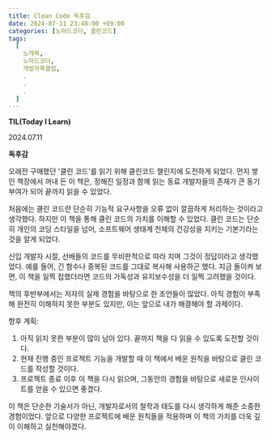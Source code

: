 ```yaml
---
title: Clean Code 독후감
date: 2024-07-11 23:48:00 +09:00
categories: [노마드코더, 클린코드]
tags:
  [
    노개북,
    노마드코더,
    개발자북클럽,
    .
    .
    .
  ]
---
```



__TIL(Today I Learn)__

2024.07.11

__독후감__

오래전 구매했던 '클린 코드'를 읽기 위해 클린코드 챌린지에 도전하게 되었다. 먼지 쌓인 책장에서 꺼내 든 이 책은, 정해진 일정과 함께 읽는 동료 개발자들의 존재가 큰 동기부여가 되어 끝까지 읽을 수 있었다.

처음에는 클린 코드란 단순히 기능적 요구사항을 오류 없이 깔끔하게 처리하는 것이라고 생각했다. 하지만 이 책을 통해 클린 코드의 가치를 이해할 수 있었다. 클린 코드는 단순히 개인의 코딩 스타일을 넘어, 소프트웨어 생태계 전체의 건강성을 지키는 기본기라는 것을 알게 되었다.

신입 개발자 시절, 선배들의 코드를 무비판적으로 따라 치며 그것이 정답이라고 생각했었다. 예를 들어, 긴 함수나 중복된 코드를 그대로 복사해 사용하곤 했다. 지금 돌이켜 보면, 이 책을 일찍 접했더라면 코드의 가독성과 유지보수성을 더 일찍 고려했을 것이다.

책의 후반부에서는 저자의 실제 경험을 바탕으로 한 조언들이 많았다. 아직 경험이 부족해 완전히 이해하지 못한 부분도 있지만, 이는 앞으로 내가 해결해야 할 과제이다.

향후 계획:

1. 아직 읽지 못한 부분이 많이 남아 있다. 끝까지 책을 다 읽을 수 있도록 도전할 것이다.
2. 현재 진행 중인 프로젝트 기능을 개발할 때 이 책에서 배운 원칙을 바탕으로 클린 코드를 작성할 것이다. 
3. 프로젝트 종료 이후 이 책을 다시 읽으며, 그동안의 경험을 바탕으로 새로운 인사이트를 얻을 수 있으면 좋겠다.

이 책은 단순한 기술서가 아닌, 개발자로서의 철학과 태도를 다시 생각하게 해준 소중한 경험이었다. 앞으로 다양한 프로젝트에 배운 원칙들을 적용하며 이 책의 가치를 더욱 깊이 이해하고 실천해야겠다.

